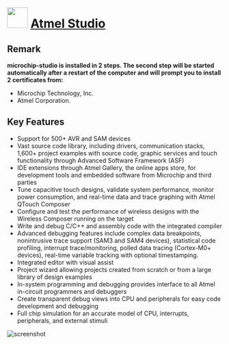 ﻿# <img src="https://cdn.jsdelivr.net/gh/chtof/chocolatey-packages/automatic/microchip-studio/microchip-studio.png" width="48" height="48"/> [Atmel Studio](https://chocolatey.org/packages/microchip-studio)

## Remark
**microchip-studio is installed in 2 steps. The second step will be started automatically after a restart of the computer and will prompt you to install 2 certificates from:**
- Microchip Technology, Inc.
- Atmel Corporation.

## Key Features
- Support for 500+ AVR and SAM devices
- Vast source code library, including drivers, communication stacks, 1,600+ project examples with source code, graphic services and touch functionality through Advanced Software Framework (ASF)
- IDE extensions through Atmel Gallery, the online apps store, for development tools and embedded software from Microchip and third parties
- Tune capacitive touch designs, validate system performance, monitor power consumption, and real-time data and trace graphing with Atmel QTouch Composer
- Configure and test the performance of wireless designs with the Wireless Composer running on the target
- Write and debug C/C++ and assembly code with the integrated compiler
- Advanced debugging features include complex data breakpoints, nonintrusive trace support (SAM3 and SAM4 devices), statistical code profiling, interrupt trace/monitoring, polled data tracing (Cortex-M0+ devices), real-time variable tracking with optional timestamping.
- Integrated editor with visual assist
- Project wizard allowing projects created from scratch or from a large library of design examples
- In-system programming and debugging provides interface to all Atmel in-circuit programmers and debuggers
- Create transparent debug views into CPU and peripherals for easy code development and debugging
- Full chip simulation for an accurate model of CPU, interrupts, peripherals, and external stimuli

![screenshot](https://cdn.jsdelivr.net/gh/chtof/chocolatey-packages/automatic/microchip-studio/screenshot.png)